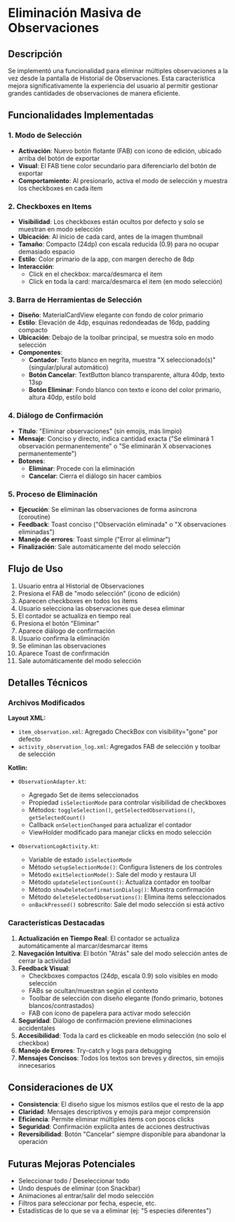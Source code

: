 # Eliminación Masiva de Observaciones

## Descripción

Se implementó una funcionalidad para eliminar múltiples observaciones a la vez desde la pantalla de Historial de Observaciones. Esta característica mejora significativamente la experiencia del usuario al permitir gestionar grandes cantidades de observaciones de manera eficiente.

## Funcionalidades Implementadas

### 1. Modo de Selección
- **Activación**: Nuevo botón flotante (FAB) con icono de edición, ubicado arriba del botón de exportar
- **Visual**: El FAB tiene color secundario para diferenciarlo del botón de exportar
- **Comportamiento**: Al presionarlo, activa el modo de selección y muestra los checkboxes en cada item

### 2. Checkboxes en Items
- **Visibilidad**: Los checkboxes están ocultos por defecto y solo se muestran en modo selección
- **Ubicación**: Al inicio de cada card, antes de la imagen thumbnail
- **Tamaño**: Compacto (24dp) con escala reducida (0.9) para no ocupar demasiado espacio
- **Estilo**: Color primario de la app, con margen derecho de 8dp
- **Interacción**: 
  - Click en el checkbox: marca/desmarca el item
  - Click en toda la card: marca/desmarca el item (en modo selección)

### 3. Barra de Herramientas de Selección
- **Diseño**: MaterialCardView elegante con fondo de color primario
- **Estilo**: Elevación de 4dp, esquinas redondeadas de 16dp, padding compacto
- **Ubicación**: Debajo de la toolbar principal, se muestra solo en modo selección
- **Componentes**:
  - **Contador**: Texto blanco en negrita, muestra "X seleccionado(s)" (singular/plural automático)
  - **Botón Cancelar**: TextButton blanco transparente, altura 40dp, texto 13sp
  - **Botón Eliminar**: Fondo blanco con texto e ícono del color primario, altura 40dp, estilo bold

### 4. Diálogo de Confirmación
- **Título**: "Eliminar observaciones" (sin emojis, más limpio)
- **Mensaje**: Conciso y directo, indica cantidad exacta ("Se eliminará 1 observación permanentemente" o "Se eliminarán X observaciones permanentemente")
- **Botones**:
  - **Eliminar**: Procede con la eliminación
  - **Cancelar**: Cierra el diálogo sin hacer cambios

### 5. Proceso de Eliminación
- **Ejecución**: Se eliminan las observaciones de forma asíncrona (coroutine)
- **Feedback**: Toast conciso ("Observación eliminada" o "X observaciones eliminadas")
- **Manejo de errores**: Toast simple ("Error al eliminar")
- **Finalización**: Sale automáticamente del modo selección

## Flujo de Uso

1. Usuario entra al Historial de Observaciones
2. Presiona el FAB de "modo selección" (icono de edición)
3. Aparecen checkboxes en todos los items
4. Usuario selecciona las observaciones que desea eliminar
5. El contador se actualiza en tiempo real
6. Presiona el botón "Eliminar"
7. Aparece diálogo de confirmación
8. Usuario confirma la eliminación
9. Se eliminan las observaciones
10. Aparece Toast de confirmación
11. Sale automáticamente del modo selección

## Detalles Técnicos

### Archivos Modificados

**Layout XML:**
- `item_observation.xml`: Agregado CheckBox con visibility="gone" por defecto
- `activity_observation_log.xml`: Agregados FAB de selección y toolbar de selección

**Kotlin:**
- `ObservationAdapter.kt`:
  - Agregado Set de items seleccionados
  - Propiedad `isSelectionMode` para controlar visibilidad de checkboxes
  - Métodos: `toggleSelection()`, `getSelectedObservations()`, `getSelectedCount()`
  - Callback `onSelectionChanged` para actualizar el contador
  - ViewHolder modificado para manejar clicks en modo selección

- `ObservationLogActivity.kt`:
  - Variable de estado `isSelectionMode`
  - Método `setupSelectionMode()`: Configura listeners de los controles
  - Método `exitSelectionMode()`: Sale del modo y restaura UI
  - Método `updateSelectionCount()`: Actualiza contador en toolbar
  - Método `showDeleteConfirmationDialog()`: Muestra confirmación
  - Método `deleteSelectedObservations()`: Elimina items seleccionados
  - `onBackPressed()` sobrescrito: Sale del modo selección si está activo

### Características Destacadas

1. **Actualización en Tiempo Real**: El contador se actualiza automáticamente al marcar/desmarcar items
2. **Navegación Intuitiva**: El botón "Atrás" sale del modo selección antes de cerrar la actividad
3. **Feedback Visual**: 
   - Checkboxes compactos (24dp, escala 0.9) solo visibles en modo selección
   - FABs se ocultan/muestran según el contexto
   - Toolbar de selección con diseño elegante (fondo primario, botones blancos/contrastados)
   - FAB con ícono de papelera para activar modo selección
4. **Seguridad**: Diálogo de confirmación previene eliminaciones accidentales
5. **Accesibilidad**: Toda la card es clickeable en modo selección (no solo el checkbox)
6. **Manejo de Errores**: Try-catch y logs para debugging
7. **Mensajes Concisos**: Todos los textos son breves y directos, sin emojis innecesarios

## Consideraciones de UX

- **Consistencia**: El diseño sigue los mismos estilos que el resto de la app
- **Claridad**: Mensajes descriptivos y emojis para mejor comprensión
- **Eficiencia**: Permite eliminar múltiples items con pocos clicks
- **Seguridad**: Confirmación explícita antes de acciones destructivas
- **Reversibilidad**: Botón "Cancelar" siempre disponible para abandonar la operación

## Futuras Mejoras Potenciales

- Seleccionar todo / Deseleccionar todo
- Undo después de eliminar (con Snackbar)
- Animaciones al entrar/salir del modo selección
- Filtros para seleccionar por fecha, especie, etc.
- Estadísticas de lo que se va a eliminar (ej: "5 especies diferentes")
